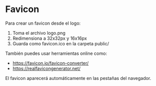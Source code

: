 # Favicon

Para crear un favicon desde el logo:

1. Toma el archivo logo.png
2. Redimensiona a 32x32px y 16x16px
3. Guarda como favicon.ico en la carpeta public/

También puedes usar herramientas online como:
- https://favicon.io/favicon-converter/
- https://realfavicongenerator.net/

El favicon aparecerá automáticamente en las pestañas del navegador.
